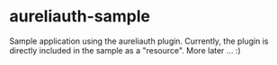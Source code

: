 # aureliauth-sample
Sample application using the aureliauth plugin.
Currently, the plugin is directly included in the sample as a "resource".
More later ... :)
